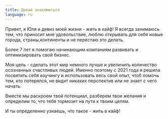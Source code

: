 ```yaml
---
title: Давай знакомиться
language: ru
---
```


<p class='mb-8'>Привет, я Юля и <span class='text-caveat'>девиз моей жизни - жить в кайф!</span> Я всегда занимаюсь тем, что
приносит мне удовольствие, люблю открывать для себя новые города, страны,континенты и не перестаю это делать.</p>

<p class='mb-6.5'><span class='text-caveat'>Более 7 лет</span> я помогаю начинающим компаниям
развивать и оптимизировать свой бизнес.</p>

<p class='mb-8'>Моя цель - сделать этот мир немного лучше и увеличить количество <span>осознанных
счастливых людей.</span class='text-caveat'> Именно поэтому с 2021 года я решила посвятить себя коучингу и
использовать весь свой опыт, чтоб помочь тем, кто потерялся, не видит никаких
перспектив или не знает с чего начать.</p>

<p>Вместе мы раскроем твой потенциал, разберем твои желания и определим то, что
тебя тормозит на пути к твоим целям.</p>
<p><span class='text-caveat'> И ты определенно узнаешь, что такое - жить в кайф!</span></p>
